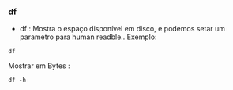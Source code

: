 ### df


- df : Mostra o espaço disponível em disco, e podemos setar um parametro para human readble.. Exemplo:

``df``

Mostrar em Bytes :

``df -h``